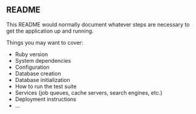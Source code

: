 ## README

This README would normally document whatever steps are necessary to get the
application up and running.

Things you may want to cover:
- Ruby version
- System dependencies
- Configuration
- Database creation
- Database initialization
- How to run the test suite
- Services (job queues, cache servers, search engines, etc.)
- Deployment instructions
- ...
